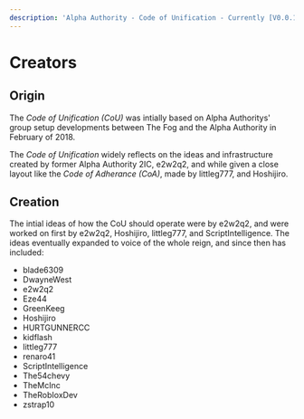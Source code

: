 ```yaml
---
description: 'Alpha Authority - Code of Unification - Currently [V0.0.13]'
---
```


# Creators

## Origin

The _Code of Unification \(CoU\)_ was intially based on Alpha Authoritys' group setup developments between The Fog and the Alpha Authority in February of 2018.

The _Code of Unification_ widely reflects on the ideas and infrastructure created by former Alpha Authority 2IC, e2w2q2, and while given a close layout like the _Code of Adherance \(CoA\)_, made by littleg777, and Hoshijiro. 

## Creation

The intial ideas of how the CoU should operate were by e2w2q2, and were worked on first by e2w2q2, Hoshijiro, littleg777, and ScriptIntelligence. The ideas eventually expanded to voice of the whole reign, and since then has included:

* blade6309
* DwayneWest
* e2w2q2
* Eze44
* GreenKeeg
* Hoshijiro
* HURTGUNNERCC
* kidflash
* littleg777
* renaro41
* ScriptIntelligence
* The54chevy
* TheMcInc
* TheRobIoxDev
* zstrap10



